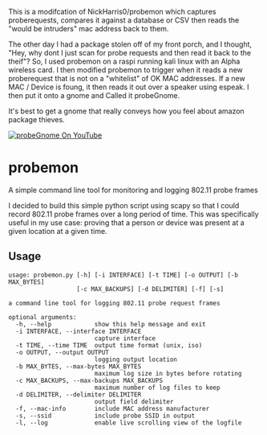 This is a modifcation of NickHarris0/probemon which captures proberequests, compares it against a database or CSV 
then reads the "would be intruders" mac address back to them. 

The other day I had a package stolen off of my front porch, and I thought, "Hey, why dont I just scan for probe requests and then read it back to the theif"?
So, I used probemon on a raspi running kali linux with an Alpha wireless card. I then modified probemon to trigger when it reads a new proberequest that is 
not on a "whitelist" of OK MAC addresses. If a new MAC / Device is foung, it then reads it out over a speaker using espeak.
I then put it onto a gnome and Called it probeGnome. 

It's best to get a gnome that really conveys how you feel about amazon package thieves.

[![probeGnome On YouTube](http://img.youtube.com/vi/UP-qNT3czHg/0.jpg)](http://www.youtube.com/watch?v=UP-qNT3czHg "probeGnome")



# probemon
A simple command line tool for monitoring and logging 802.11 probe frames

I decided to build this simple python script using scapy so that I could record 802.11 probe frames over a long period of time. This was specifically useful in my use case: proving that a person or device was present at a given location at a given time.

## Usage

```
usage: probemon.py [-h] [-i INTERFACE] [-t TIME] [-o OUTPUT] [-b MAX_BYTES]
                   [-c MAX_BACKUPS] [-d DELIMITER] [-f] [-s]

a command line tool for logging 802.11 probe request frames

optional arguments:
  -h, --help            show this help message and exit
  -i INTERFACE, --interface INTERFACE
                        capture interface
  -t TIME, --time TIME  output time format (unix, iso)
  -o OUTPUT, --output OUTPUT
                        logging output location
  -b MAX_BYTES, --max-bytes MAX_BYTES
                        maximum log size in bytes before rotating
  -c MAX_BACKUPS, --max-backups MAX_BACKUPS
                        maximum number of log files to keep
  -d DELIMITER, --delimiter DELIMITER
                        output field delimiter
  -f, --mac-info        include MAC address manufacturer
  -s, --ssid            include probe SSID in output
  -l, --log             enable live scrolling view of the logfile
```


